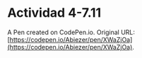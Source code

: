 # Actividad 4-7.11

A Pen created on CodePen.io. Original URL: [https://codepen.io/Abiezer/pen/XWaZjOa](https://codepen.io/Abiezer/pen/XWaZjOa).


